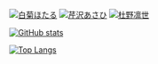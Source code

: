 [![白菊ほたる](https://img.shields.io/badge/%E6%8B%85%E5%BD%93-%E7%99%BD%E8%8F%8A%E3%81%BB%E3%81%9F%E3%82%8B-D162CB?style=for-the-badge)](https://idollist.idolmaster-official.jp/detail/20088)
[![芹沢あさひ](https://img.shields.io/badge/%E6%8B%85%E5%BD%93-%E8%8A%B9%E6%B2%A2%E3%81%82%E3%81%95%E3%81%B2-F30100?style=for-the-badge)](https://idollist.idolmaster-official.jp/detail/50013)
[![杜野凛世](https://img.shields.io/badge/%E6%8B%85%E5%BD%93-%E6%9D%9C%E9%87%8E%E5%87%9B%E4%B8%96-89C3EB?style=for-the-badge)](https://idollist.idolmaster-official.jp/detail/50022)

[![GitHub stats](https://github-readme-stats.vercel.app/api?username=arrow2nd&count_private=true&title_color=0D386D&border_radius=0)](https://github.com/anuraghazra/github-readme-stats)

[![Top Langs](https://github-readme-stats.vercel.app/api/top-langs/?username=arrow2nd&layout=compact&langs_count=6&title_color=0D386D&border_radius=0)](https://github.com/anuraghazra/github-readme-stats)

